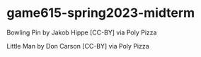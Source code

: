 # game615-spring2023-midterm

Bowling Pin by Jakob Hippe [CC-BY] via Poly Pizza

Little Man by Don Carson [CC-BY] via Poly Pizza



